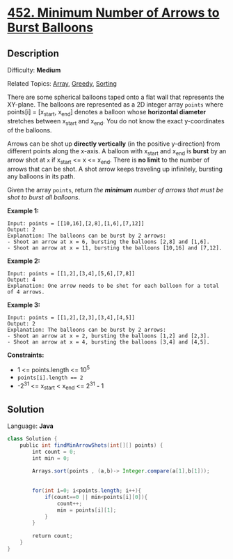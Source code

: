 # [452\. Minimum Number of Arrows to Burst Balloons](https://leetcode.com/problems/minimum-number-of-arrows-to-burst-balloons/)

## Description

Difficulty: **Medium**  

Related Topics: [Array](https://leetcode.com/tag/array/), [Greedy](https://leetcode.com/tag/greedy/), [Sorting](https://leetcode.com/tag/sorting/)


There are some spherical balloons taped onto a flat wall that represents the XY-plane. The balloons are represented as a 2D integer array `points` where points[i] = [x<sub>start</sub>, x<sub>end</sub>] denotes a balloon whose **horizontal diameter** stretches between x<sub>start</sub> and x<sub>end</sub>. You do not know the exact y-coordinates of the balloons.

Arrows can be shot up **directly vertically** (in the positive y-direction) from different points along the x-axis. A balloon with x<sub>start</sub> and x<sub>end</sub> is **burst** by an arrow shot at `x` if x<sub>start</sub> <= x <= x<sub>end</sub>. There is **no limit** to the number of arrows that can be shot. A shot arrow keeps traveling up infinitely, bursting any balloons in its path.

Given the array `points`, return _the **minimum** number of arrows that must be shot to burst all balloons_.

**Example 1:**

```
Input: points = [[10,16],[2,8],[1,6],[7,12]]
Output: 2
Explanation: The balloons can be burst by 2 arrows:
- Shoot an arrow at x = 6, bursting the balloons [2,8] and [1,6].
- Shoot an arrow at x = 11, bursting the balloons [10,16] and [7,12].
```

**Example 2:**

```
Input: points = [[1,2],[3,4],[5,6],[7,8]]
Output: 4
Explanation: One arrow needs to be shot for each balloon for a total of 4 arrows.
```

**Example 3:**

```
Input: points = [[1,2],[2,3],[3,4],[4,5]]
Output: 2
Explanation: The balloons can be burst by 2 arrows:
- Shoot an arrow at x = 2, bursting the balloons [1,2] and [2,3].
- Shoot an arrow at x = 4, bursting the balloons [3,4] and [4,5].
```

**Constraints:**

*   1 <= points.length <= 10<sup>5</sup>
*   `points[i].length == 2`
*   -2<sup>31</sup> <= x<sub>start</sub> < x<sub>end</sub> <= 2<sup>31</sup> - 1


## Solution

Language: **Java**

```java
class Solution {
    public int findMinArrowShots(int[][] points) {
        int count = 0;
        int min = 0;
        
        Arrays.sort(points , (a,b)-> Integer.compare(a[1],b[1]));
        
        
        for(int i=0; i<points.length; i++){
            if(count==0 || min<points[i][0]){
                count++;
                min = points[i][1];
            }
        }
        
        return count;
    }
}
```